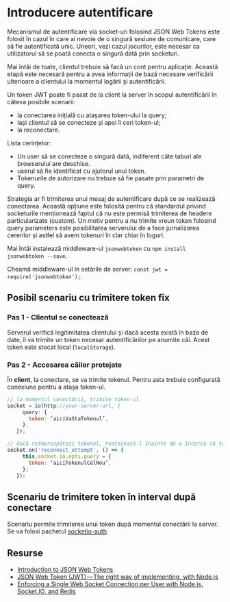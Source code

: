 # Introducere autentificare

Mecanismul de autentificare via socket-uri folosind JSON Web Tokens este folosit în cazul în care ai nevoie de o singură sesiune de comunicare, care să fie autentificată unic. Uneori, vezi cazul jocurilor, este necesar ca utilizatorul să se poată conecta o singură dată prin socketuri.

Mai întâi de toate, clientul trebuie să facă un cont pentru aplicație. Această etapă este necesară pentru a avea informații de bază necesare verificării ulterioare a clientului la momentul logării și autentificării.

Un token JWT poate fi pasat de la client la server în scopul autentificării în câteva posibile scenarii:

- la conectarea inițială cu atașarea token-ului la query;
- lași clientul să se conecteze și apoi îi ceri token-ul;
- la reconectare.

Lista cerințelor:

- Un user să se conecteze o singură dată, indiferent câte taburi ale browserului are deschise.
- userul să fie identificat cu ajutorul unui token.
- Tokenurile de autorizare nu trebuie să fie pasate prin parametri de query.

Strategia ar fi trimiterea unui mesaj de autentificare după ce se realizează conectarea. Această opțiune este folosită pentru că standardul privind socketurile menționează faptul că nu este permisă trimiterea de headere particularizate (custom). Un motiv pentru a nu trimite vreun token folosind query parameters este posibilitatea serverului de a face jurnalizarea cererilor și astfel să avem tokenuri în clar chiar în loguri.

Mai întâi instalează middleware-ul `jsonwebtoken` cu `npm install jsonwebtoken --save`.

Cheamă middleware-ul în setările de server: `const jwt = require('jsonwebtoken');`.

## Posibil scenariu cu trimitere token fix

### Pas 1 - Clientul se conectează

Serverul verifică legitimitatea clientului și dacă acesta există în baza de date, îi va trimite un token necesar autentificărilor pe anumite căi. Acest token este stocat local (`localStorage`).

### Pas 2 - Accesarea căilor protejate

În **client**, la conectare, se va trimite tokenul. Pentru asta trebuie configurată conexiune pentru a atașa token-ul.

```javascript
// la momentul conectării, trimite token-ul
socket = io(http://your-server-url, {
     query: {
       token: ‘aiciVaStaTokenul’,
     },
   });

// dacă reîmprospătezi tokenul, reatașează-l înainte de a încerca să te reconectezi
socket.on('reconnect_attempt', () => {
     this.socket.io.opts.query = {
       token: ‘aiciTokenulCelNou’,
     };
   });
```

## Scenariu de trimitere token în interval după conectare

Scenariu permite trimiterea unui token după momentul conectării la server. Se va folosi pachetul [socketio-auth](https://www.npmjs.com/package/socketio-auth).

## Resurse

- [Introduction to JSON Web Tokens](https://jwt.io/introduction/)
- [JSON Web Token (JWT) — The right way of implementing, with Node.js](https://medium.com/@siddharthac6/json-web-token-jwt-the-right-way-of-implementing-with-node-js-65b8915d550e)
- [Enforcing a Single Web Socket Connection per User with Node.js, Socket.IO, and Redis](https://hackernoon.com/enforcing-a-single-web-socket-connection-per-user-with-node-js-socket-io-and-redis-65f9eb57f66a)
